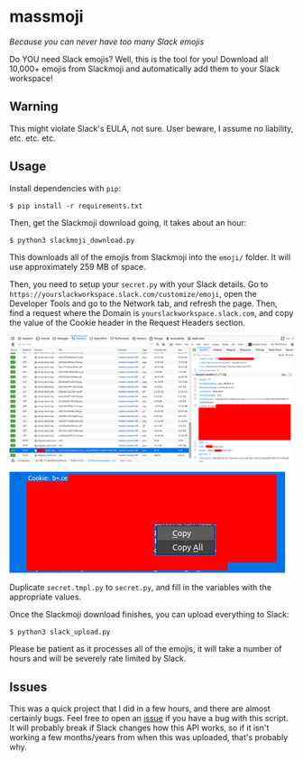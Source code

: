 # massmoji

_Because you can never have too many Slack emojis_

Do YOU need Slack emojis? Well, this is the tool for you! Download all 10,000+ emojis from Slackmoji and automatically add them to your Slack workspace!

## Warning

This might violate Slack's EULA, not sure. User beware, I assume no liability, etc. etc. etc.

## Usage

Install dependencies with `pip`:

```
$ pip install -r requirements.txt
```

Then, get the Slackmoji download going, it takes about an hour:

```
$ python3 slackmoji_download.py
```

This downloads all of the emojis from Slackmoji into the `emoji/` folder. It will use approximately 259 MB of space.

Then, you need to setup your `secret.py` with your Slack details. Go to `https://yourslackworkspace.slack.com/customize/emoji`, open the Developer Tools and go to the Network tab, and refresh the page. Then, find a request where the Domain is `yourslackworkspace.slack.com`, and copy the value of the Cookie header in the Request Headers section.

![Developer tools](img/devtools1.png)

![Right click on the Cookie header](img/devtools2.png)

Duplicate `secret.tmpl.py` to `secret.py`, and fill in the variables with the appropriate values.

Once the Slackmoji download finishes, you can upload everything to Slack:

```
$ python3 slack_upload.py
```

Please be patient as it processes all of the emojis, it will take a number of hours and will be severely rate limited by Slack.

## Issues

This was a quick project that I did in a few hours, and there are almost certainly bugs. Feel free to open an [issue](https://github.com/captainGeech42/massmoji/issues) if you have a bug with this script. It will probably break if Slack changes how this API works, so if it isn't working a few months/years from when this was uploaded, that's probably why.
